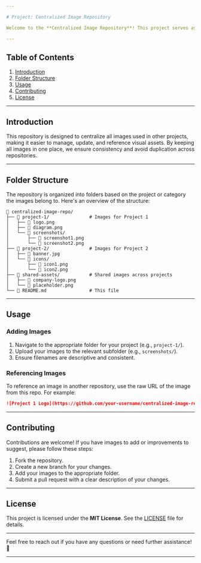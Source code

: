 ```yaml
---

# Project: Centralized Image Repository

Welcome to the **Centralized Image Repository**! This project serves as a single hub for storing and organizing all images used across various repositories. Whether it's logos, diagrams, screenshots, or other visual assets, this repo ensures easy access and management.

---
```


## Table of Contents
1. [Introduction](#introduction)
2. [Folder Structure](#folder-structure)
3. [Usage](#usage)
4. [Contributing](#contributing)
5. [License](#license)

---

## Introduction

This repository is designed to centralize all images used in other projects, making it easier to manage, update, and reference visual assets. By keeping all images in one place, we ensure consistency and avoid duplication across repositories.

---

## Folder Structure

The repository is organized into folders based on the project or category the images belong to. Here's an overview of the structure:

```
📁 centralized-image-repo/
├── 📁 project-1/               # Images for Project 1
│   ├── 📄 logo.png
│   ├── 📄 diagram.png
│   └── 📄 screenshots/
│       ├── 📄 screenshot1.png
│       └── 📄 screenshot2.png
├── 📁 project-2/               # Images for Project 2
│   ├── 📄 banner.jpg
│   └── 📄 icons/
│       ├── 📄 icon1.png
│       └── 📄 icon2.png
├── 📁 shared-assets/           # Shared images across projects
│   ├── 📄 company-logo.png
│   └── 📄 placeholder.png
└── 📄 README.md                # This file
```

---

## Usage

### Adding Images
1. Navigate to the appropriate folder for your project (e.g., `project-1/`).
2. Upload your images to the relevant subfolder (e.g., `screenshots/`).
3. Ensure filenames are descriptive and consistent.

### Referencing Images
To reference an image in another repository, use the raw URL of the image from this repo. For example:

```markdown
![Project 1 Logo](https://github.com/your-username/centralized-image-repo/raw/main/project-1/logo.png)
```

---

## Contributing

Contributions are welcome! If you have images to add or improvements to suggest, please follow these steps:
1. Fork the repository.
2. Create a new branch for your changes.
3. Add your images to the appropriate folder.
4. Submit a pull request with a clear description of your changes.

---

## License

This project is licensed under the **MIT License**. See the [LICENSE](LICENSE) file for details.

---

Feel free to reach out if you have any questions or need further assistance! 🚀

---

